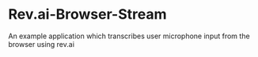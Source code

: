 # Rev.ai-Browser-Stream
An example application which transcribes user microphone input from the browser using rev.ai
